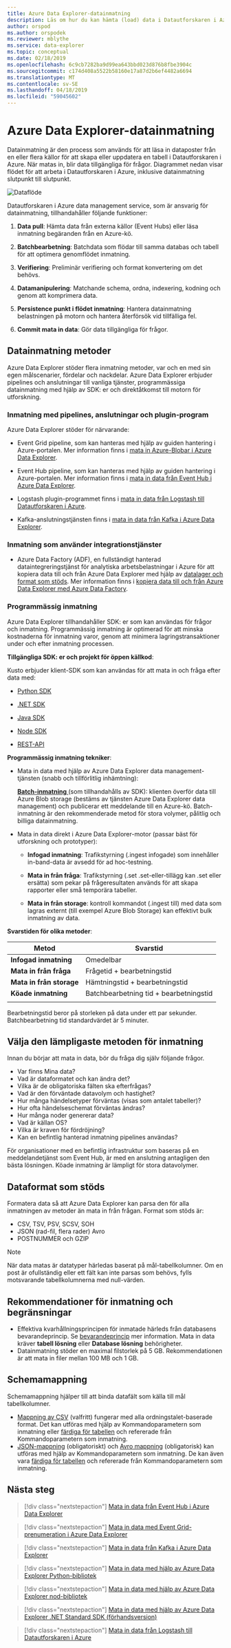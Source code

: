 ```yaml
---
title: Azure Data Explorer-datainmatning
description: Läs om hur du kan hämta (load) data i Datautforskaren i Azure
author: orspod
ms.author: orspodek
ms.reviewer: mblythe
ms.service: data-explorer
ms.topic: conceptual
ms.date: 02/18/2019
ms.openlocfilehash: 6c9cb7282ba9d99ea643bbd023d876b8fbe3904c
ms.sourcegitcommit: c174d408a5522b58160e17a87d2b6ef4482a6694
ms.translationtype: MT
ms.contentlocale: sv-SE
ms.lasthandoff: 04/18/2019
ms.locfileid: "59045602"
---
```

# <a name="azure-data-explorer-data-ingestion"></a>Azure Data Explorer-datainmatning

Datainmatning är den process som används för att läsa in dataposter från en eller flera källor för att skapa eller uppdatera en tabell i Datautforskaren i Azure. När matas in, blir data tillgängliga för frågor. Diagrammet nedan visar flödet för att arbeta i Datautforskaren i Azure, inklusive datainmatning slutpunkt till slutpunkt.

![Dataflöde](media/ingest-data-overview/data-flow.png)

Datautforskaren i Azure data management service, som är ansvarig för datainmatning, tillhandahåller följande funktioner:

1. **Data pull**: Hämta data från externa källor (Event Hubs) eller läsa inmatning begäranden från en Azure-kö.

1. **Batchbearbetning**: Batchdata som flödar till samma databas och tabell för att optimera genomflödet inmatning.

1. **Verifiering**: Preliminär verifiering och format konvertering om det behövs.

1. **Datamanipulering**: Matchande schema, ordna, indexering, kodning och genom att komprimera data.

1. **Persistence punkt i flödet inmatning**: Hantera datainmatning belastningen på motorn och hantera återförsök vid tillfälliga fel.

1. **Commit mata in data**: Gör data tillgängliga för frågor.

## <a name="ingestion-methods"></a>Datainmatning metoder

Azure Data Explorer stöder flera inmatning metoder, var och en med sin egen målscenarier, fördelar och nackdelar. Azure Data Explorer erbjuder pipelines och anslutningar till vanliga tjänster, programmässiga datainmatning med hjälp av SDK: er och direktåtkomst till motorn för utforskning.

### <a name="ingestion-using-pipelines-connectors-and-plugins"></a>Inmatning med pipelines, anslutningar och plugin-program

Azure Data Explorer stöder för närvarande:

* Event Grid pipeline, som kan hanteras med hjälp av guiden hantering i Azure-portalen. Mer information finns i [mata in Azure-Blobar i Azure Data Explorer](ingest-data-event-grid.md).

* Event Hub pipeline, som kan hanteras med hjälp av guiden hantering i Azure-portalen. Mer information finns i [mata in data från Event Hub i Azure Data Explorer](ingest-data-event-hub.md).

* Logstash plugin-programmet finns i [mata in data från Logstash till Datautforskaren i Azure](ingest-data-logstash.md).

* Kafka-anslutningstjänsten finns i [mata in data från Kafka i Azure Data Explorer](ingest-data-kafka.md).

### <a name="ingestion-using-integration-services"></a>Inmatning som använder integrationstjänster

* Azure Data Factory (ADF), en fullständigt hanterad dataintegreringstjänst för analytiska arbetsbelastningar i Azure för att kopiera data till och från Azure Data Explorer med hjälp av [datalager och format som stöds](/azure/data-factory/copy-activity-overview#supported-data-stores-and-formats). Mer information finns i [kopiera data till och från Azure Data Explorer med Azure Data Factory](/azure/data-factory/connector-azure-data-explorer).

### <a name="programmatic-ingestion"></a>Programmässig inmatning

Azure Data Explorer tillhandahåller SDK: er som kan användas för frågor och inmatning. Programmässig inmatning är optimerad för att minska kostnaderna för inmatning varor, genom att minimera lagringstransaktioner under och efter inmatning processen.

**Tillgängliga SDK: er och projekt för öppen källkod**:

Kusto erbjuder klient-SDK som kan användas för att mata in och fråga efter data med:

* [Python SDK](/azure/kusto/api/python/kusto-python-client-library)

* [.NET SDK](/azure/kusto/api/netfx/about-the-sdk)

* [Java SDK](/azure/kusto/api/java/kusto-java-client-library)

* [Node SDK](/azure/kusto/api/node/kusto-node-client-library)

* [REST-API](/azure/kusto/api/netfx/kusto-ingest-client-rest)

**Programmässig inmatning tekniker**:

* Mata in data med hjälp av Azure Data Explorer data management-tjänsten (snabb och tillförlitlig inhämtning):

    [**Batch-inmatning** ](/azure/kusto/api/netfx/kusto-ingest-queued-ingest-sample) (som tillhandahålls av SDK): klienten överför data till Azure Blob storage (bestäms av tjänsten Azure Data Explorer data management) och publicerar ett meddelande till en Azure-kö. Batch-inmatning är den rekommenderade metod för stora volymer, pålitlig och billiga datainmatning.

* Mata in data direkt i Azure Data Explorer-motor (passar bäst för utforskning och prototyper):

  * **Infogad inmatning**: Trafikstyrning (.ingest infogade) som innehåller in-band-data är avsedd för ad hoc-testning.

  * **Mata in från fråga**: Trafikstyrning (.set .set-eller-tillägg kan .set eller ersätta) som pekar på frågeresultaten används för att skapa rapporter eller små temporära tabeller.

  * **Mata in från storage**: kontroll kommandot (.ingest till) med data som lagras externt (till exempel Azure Blob Storage) kan effektivt bulk inmatning av data.

**Svarstiden för olika metoder**:

| Metod | Svarstid |
| --- | --- |
| **Infogad inmatning** | Omedelbar |
| **Mata in från fråga** | Frågetid + bearbetningstid |
| **Mata in från storage** | Hämtningstid + bearbetningstid |
| **Köade inmatning** | Batchbearbetning tid + bearbetningstid |
| |

Bearbetningstid beror på storleken på data under ett par sekunder. Batchbearbetning tid standardvärdet är 5 minuter.

## <a name="choosing-the-most-appropriate-ingestion-method"></a>Välja den lämpligaste metoden för inmatning

Innan du börjar att mata in data, bör du fråga dig själv följande frågor.

* Var finns Mina data? 
* Vad är dataformatet och kan ändra det? 
* Vilka är de obligatoriska fälten ska efterfrågas? 
* Vad är den förväntade datavolym och hastighet? 
* Hur många händelsetyper förväntas (visas som antalet tabeller)? 
* Hur ofta händelseschemat förväntas ändras? 
* Hur många noder genererar data? 
* Vad är källan OS? 
* Vilka är kraven för fördröjning? 
* Kan en befintlig hanterad inmatning pipelines användas? 

För organisationer med en befintlig infrastruktur som baseras på en meddelandetjänst som Event Hub, är med en anslutning antagligen den bästa lösningen. Köade inmatning är lämpligt för stora datavolymer.

## <a name="supported-data-formats"></a>Dataformat som stöds

Formatera data så att Azure Data Explorer kan parsa den för alla inmatningen av metoder än mata in från frågan. Format som stöds är:

* CSV, TSV, PSV, SCSV, SOH
* JSON (rad-fil, flera rader) Avro
* POSTNUMMER och GZIP 

> [!NOTE]
> När data matas är datatyper härledas baserat på mål-tabellkolumner. Om en post är ofullständig eller ett fält kan inte parsas som behövs, fylls motsvarande tabellkolumnerna med null-värden.

## <a name="ingestion-recommendations-and-limitations"></a>Rekommendationer för inmatning och begränsningar

* Effektiva kvarhållningsprincipen för inmatade härleds från databasens bevarandeprincip. Se [bevarandeprincip](/azure/kusto/concepts/retentionpolicy) mer information. Mata in data kräver **tabell lösning** eller **Database lösning** behörigheter.
* Datainmatning stöder en maximal filstorlek på 5 GB. Rekommendationen är att mata in filer mellan 100 MB och 1 GB.

## <a name="schema-mapping"></a>Schemamappning

Schemamappning hjälper till att binda datafält som källa till mål tabellkolumner.

* [Mappning av CSV](/azure/kusto/management/mappings?branch=master#csv-mapping) (valfritt) fungerar med alla ordningstalet-baserade format. Det kan utföras med hjälp av Kommandoparametern som inmatning eller [färdiga för tabellen](/azure/kusto/management/tables?branch=master#create-ingestion-mapping) och refererade från Kommandoparametern som inmatning.
* [JSON-mappning](/azure/kusto/management/mappings?branch=master#json-mapping) (obligatoriskt) och [Avro mappning](/azure/kusto/management/mappings?branch=master#avro-mapping) (obligatorisk) kan utföras med hjälp av Kommandoparametern som inmatning. De kan även vara [färdiga för tabellen](/azure/kusto/management/tables#create-ingestion-mapping) och refererade från Kommandoparametern som inmatning.

## <a name="next-steps"></a>Nästa steg

> [!div class="nextstepaction"]
> [Mata in data från Event Hub i Azure Data Explorer](ingest-data-event-hub.md)

> [!div class="nextstepaction"]
> [Mata in data med Event Grid-prenumeration i Azure Data Explorer](ingest-data-event-grid.md)

> [!div class="nextstepaction"]
> [Mata in data från Kafka i Azure Data Explorer](ingest-data-kafka.md)

> [!div class="nextstepaction"]
> [Mata in data med hjälp av Azure Data Explorer Python-bibliotek](python-ingest-data.md)

> [!div class="nextstepaction"]
> [Mata in data med hjälp av Azure Data Explorer nod-bibliotek](node-ingest-data.md)

> [!div class="nextstepaction"]
> [Mata in data med hjälp av Azure Data Explorer .NET Standard SDK (förhandsversion)](net-standard-ingest-data.md)

> [!div class="nextstepaction"]
> [Mata in data från Logstash till Datautforskaren i Azure](ingest-data-logstash.md)
